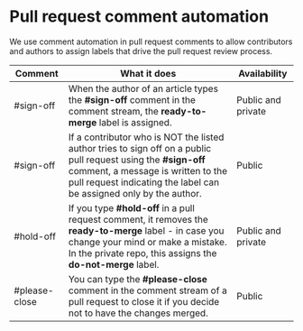 # Pull request comment automation

We use comment automation in pull request comments to allow contributors and authors to assign labels that drive the pull request review process.

| Comment | What it does | Availability|
| -------- |-------------|-------------|
|#sign-off | When the author of an article types the **#sign-off** comment in the comment stream, the **ready-to-merge** label is assigned. | Public and private|
|#sign-off | If a contributor who is NOT the listed author tries to sign off on a public pull request using the **#sign-off** comment, a message is written to the pull request indicating the label can be assigned only by the author. | Public |
|#hold-off | If you type **#hold-off** in a pull request comment, it removes the **ready-to-merge** label - in case you change your mind or make a mistake. In the private repo, this assigns the **do-not-merge** label. | Public and private |
| #please-close	| You can type the **#please-close** comment in the comment stream of a pull request to close it if you decide not to have the changes merged. | Public |



